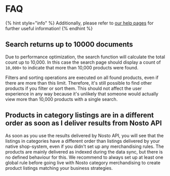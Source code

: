 # FAQ

{% hint style="info" %}
Additionally, please refer to [our help pages](https://help.nosto.com/en/collections/3914250-search) for further useful information!
{% endhint %}

## Search returns up to 10000 documents

Due to performance optimization, the search function will calculate the total count up to 10,000. In this case the search page should display a count of `10,000+` to indicate that more than 10,000 products were found.

Filters and sorting operations are executed on all found products, even if there are more than this limit. Therefore, it's still possible to find other products if you filter or sort them. This should not affect the user experience in any way because it's unlikely that someone would actually view more than 10,000 products with a single search.

## Products in category listings are in a different order as soon as I deliver results from Nosto API

As soon as you use the results delivered by Nosto API, you will see that the listings in categories have a different order than listings delivered by your native shop-system, even if you didn't set up any merchandising rules.
The products are mainly delivered as indexed during the data sync, but there is no defined behaviour for this.
We recommend to always set up at least one global rule before going live with Nosto category merchandising to create product listings matching your business strategies.


